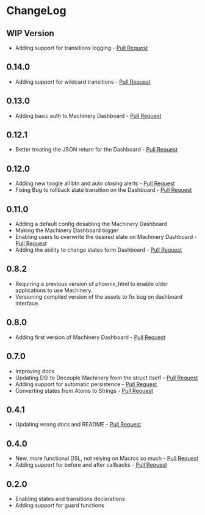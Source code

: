 # ChangeLog

## WIP Version
- Adding support for transitions logging - [Pull Request](https://github.com/joaomdmoura/machinery/pull/33)

## 0.14.0
- Adding support for wildcard transitions - [Pull Request](https://github.com/joaomdmoura/machinery/pull/32)

## 0.13.0
- Adding basic auth to Machinery Dashboard - [Pull Request](https://github.com/joaomdmoura/machinery/pull/30)

## 0.12.1
- Better treating the JSON return for the Dashboard - [Pull Request](https://github.com/joaomdmoura/machinery/pull/27)

## 0.12.0
- Adding new toogle all btn and auto closing alerts - [Pull Request](https://github.com/joaomdmoura/machinery/pull/24)
- Fixing Bug to rollback state transition on the Dashboard - [Pull Request](https://github.com/joaomdmoura/machinery/pull/25)

## 0.11.0
- Adding a default config desabling the Machinery Dashboard
- Making the Machinery Dashboard bigger
- Enabling users to overwrite the desired state on Machinery Dashboard - [Pull Request](https://github.com/joaomdmoura/machinery/pull/21)
- Adding the ability to change states form Dashboard - [Pull Request](https://github.com/joaomdmoura/machinery/pull/22)

## 0.8.2
- Requiring a previous version of phoenix_html to enable older applications to use Machinery.
- Versioning compiled version of the assets to fix bug on dashboard interface.

## 0.8.0
- Adding first version of Machinery Dashboard - [Pull Request](https://github.com/joaomdmoura/machinery/pull/14)

## 0.7.0
- Improving docs
- Updating DSl to Decouple Machinery from the struct itself - [Pull Request](https://github.com/joaomdmoura/machinery/pull/10)
- Adding support for automatic persistence - [Pull Request](https://github.com/joaomdmoura/machinery/pull/11)
- Converting states from Atoms to Strings - [Pull Request](https://github.com/joaomdmoura/machinery/pull/12)

## 0.4.1
- Updating wrong docs and README - [Pull Request](https://github.com/joaomdmoura/machinery/pull/5)

## 0.4.0
- New, more functional DSL, not relying on Macros so much - [Pull Request](https://github.com/joaomdmoura/machinery/pull/1)
- Adding support for before and after callbacks - [Pull Request](https://github.com/joaomdmoura/machinery/pull/2)

## 0.2.0
- Enabling states and transitions declarations
- Adding support for guard functions